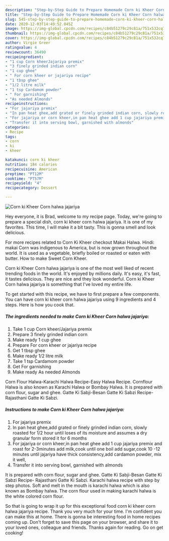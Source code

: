 ```yaml
---
description: "Step-by-Step Guide to Prepare Homemade Corn ki Kheer Corn halwa jajariya"
title: "Step-by-Step Guide to Prepare Homemade Corn ki Kheer Corn halwa jajariya"
slug: 545-step-by-step-guide-to-prepare-homemade-corn-ki-kheer-corn-halwa-jajariya
date: 2020-12-03T14:49:52.045Z
image: https://img-global.cpcdn.com/recipes/c84b51279c29c81a/751x532cq70/corn-ki-kheer-corn-halwa-jajariya-recipe-main-photo.jpg
thumbnail: https://img-global.cpcdn.com/recipes/c84b51279c29c81a/751x532cq70/corn-ki-kheer-corn-halwa-jajariya-recipe-main-photo.jpg
cover: https://img-global.cpcdn.com/recipes/c84b51279c29c81a/751x532cq70/corn-ki-kheer-corn-halwa-jajariya-recipe-main-photo.jpg
author: Virgie Greer
ratingvalue: 4
reviewcount: 36490
recipeingredient:
- "1 cup Corn kheerJajariya premix"
- "3 finely grinded indian corn"
- "1 cup ghee"
- " For corn kheer or jajariya recipe"
- "1 tbsp ghee"
- "1/2 litre milk"
- "1 tsp Cardamom powder"
- " For garnishing"
- "As needed Almonds"
recipeinstructions:
- "For jajariya premix"
- "In pan heat ghee,add grated or finely grinded indian corn, slowly roasted for 1/2 hour until loses of its moisture and assumes a dry granular form stored it for 6 months"
- "For jajariya or corn kheer,in pan heat ghee add 1 cup jajariya premix and roast for 2-3minutes add milk,cook until one boil add sugar,cook 10 -12 minutes until jajariya have thick consistency,add cardamon powder, mix it well,"
- "Transfer it into serving bowl, garnished with almonds"
categories:
- Recipe
tags:
- corn
- ki
- kheer

katakunci: corn ki kheer 
nutrition: 184 calories
recipecuisine: American
preptime: "PT12M"
cooktime: "PT57M"
recipeyield: "4"
recipecategory: Dessert

---
```



![Corn ki Kheer Corn halwa jajariya](https://img-global.cpcdn.com/recipes/c84b51279c29c81a/751x532cq70/corn-ki-kheer-corn-halwa-jajariya-recipe-main-photo.jpg)

Hey everyone, it is Brad, welcome to my recipe page. Today, we're going to prepare a special dish, corn ki kheer corn halwa jajariya. It is one of my favorites. This time, I will make it a bit tasty. This is gonna smell and look delicious.

For more recipes related to Corn Ki Kheer checkout Makai Halwa. Hindi: makai Corn was indigenous to America, but is now grown throughout the world. It is used as a vegetable, briefly boiled or roasted or eaten with butter. How to make Sweet Corn Kheer.

Corn ki Kheer Corn halwa jajariya is one of the most well liked of recent trending foods in the world. It's enjoyed by millions daily. It's easy, it's fast, it tastes delicious. They are nice and they look wonderful. Corn ki Kheer Corn halwa jajariya is something that I've loved my entire life.


To get started with this recipe, we have to first prepare a few components. You can have corn ki kheer corn halwa jajariya using 9 ingredients and 4 steps. Here is how you cook that.

<!--inarticleads1-->

##### The ingredients needed to make Corn ki Kheer Corn halwa jajariya:

1. Take 1 cup Corn kheer/Jajariya premix
1. Prepare 3 finely grinded indian corn
1. Make ready 1 cup ghee
1. Prepare  For corn kheer or jajariya recipe
1. Get 1 tbsp ghee
1. Make ready 1/2 litre milk
1. Take 1 tsp Cardamom powder
1. Get  For garnishing
1. Make ready As needed Almonds


Corn Flour Halwa-Karachi Halwa Recipe-Easy Halwa Recipe. Cornflour Halwa is also known as Karachi Halwa or Bombay Halwa. It is prepared with corn flour, sugar and ghee. Gatte Ki Sabji-Besan Gatte Ki Sabzi Recipe- Rajasthani Gatte Ki Sabzi. 

<!--inarticleads2-->

##### Instructions to make Corn ki Kheer Corn halwa jajariya:

1. For jajariya premix
1. In pan heat ghee,add grated or finely grinded indian corn, slowly roasted for 1/2 hour until loses of its moisture and assumes a dry granular form stored it for 6 months
1. For jajariya or corn kheer,in pan heat ghee add 1 cup jajariya premix and roast for 2-3minutes add milk,cook until one boil add sugar,cook 10 -12 minutes until jajariya have thick consistency,add cardamon powder, mix it well,
1. Transfer it into serving bowl, garnished with almonds


It is prepared with corn flour, sugar and ghee. Gatte Ki Sabji-Besan Gatte Ki Sabzi Recipe- Rajasthani Gatte Ki Sabzi. Karachi halwa recipe with step by step photos. Soft and melt in the mouth is karachi halwa which is also known as Bombay halwa. The corn flour used in making karachi halwa is the white colored corn flour. 

So that is going to wrap it up for this exceptional food corn ki kheer corn halwa jajariya recipe. Thank you very much for your time. I'm confident you can make this at home. There is gonna be interesting food in home recipes coming up. Don't forget to save this page on your browser, and share it to your loved ones, colleague and friends. Thanks again for reading. Go on get cooking!
